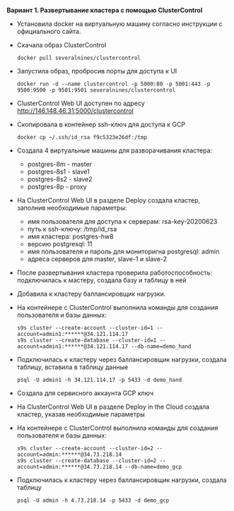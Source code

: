 **Вариант 1. Развертывание кластера с помощью ClusterControl**

* Установила docker на виртуальную машину согласно инструкции с официального сайта.
* Скачала образ ClusterControl

      docker pull severalnines/clustercontrol
     
* Запустила образ, пробросив порты для доступа к UI

      docker run -d --name clustercontrol -p 5000:80 -p 5001:443 -p 9500:9500 -p 9501:9501 severalnines/clustercontrol 
      
*  ClusterControl Web UI доступен по адресу http://146.148.46.31:5000/clustercontrol

* Скопировала в контейнер ssh-ключ для доступа к GCP

      docker cp ~/.ssh/id_rsa f9c5323e26df:/tmp
      
* Создала 4 виртуальные машины для разворачивания кластера:
  * postgres-8m - master
  * postgres-8s1 - slave1
  * postgres-8s2 - slave2
  * postgres-8p - proxy
  
* На ClusterControl Web UI в разделе Deploy создала кластер, заполнив необходимые параметры:
  * имя пользователя для доступа к серверам: rsa-key-20200623
  * путь к ssh-ключу: /tmp/id_rsa
  * имя кластера: postgres-hw8
  * версию postgresql: 11
  * имя пользователя и пароль для мониторигна postgresql: admin
  * адреса серверов для master, slave-1 и slave-2
  
* После развертывания кластера проверила работоспособность: подключилась к мастеру, создала базу и таблицу в ней

* Добавила к кластеру баллансировщик нагрузки.

* На контейнере с ClusterControl выполнила команды для создания пользователя и базы данных:

      s9s cluster --create-account --cluster-id=1 --account=admin1:******@34.121.114.17
      s9s cluster --create-database --cluster-id=1 --account=admin1:******@34.121.114.17 --db-name=demo_hand
      
* Подключилась к кластеру через баллансировщик нагрузки, создала таблицу, вставила в таблицу данные
    
      psql -U admin1 -h 34.121.114.17 -p 5433 -d demo_hand
      
* Создала для сервисного аккаунта GCP ключ

* На ClusterControl Web UI в разделе Deploy in the Cloud создала кластер, указав необходимые параметры

* На контейнере с ClusterControl выполнила команды для создания пользователя и базы данных: 

      s9s cluster --create-account --cluster-id=2 --account=admin:******@34.73.218.14
      s9s cluster --create-database --cluster-id=2 --account=admin:******@34.73.218.14 --db-name=demo_gcp
      
* Подключилась к кластеру через баллансировщик нагрузки, создала таблицу

      psql -U admin -h 4.73.218.14 -p 5433 -d demo_gcp
      
      
